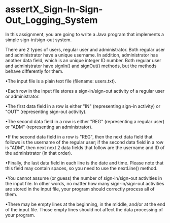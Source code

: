 # assertX_Sign-In-Sign-Out_Logging_System
In this assignment, you are going to write a Java program that implements a simple sign-in/sign-out system.

There are 2 types of users, regular user and administrator.  Both regular user and administrator have a unique username.  In addition, administrator has another data field, which is an unique integer ID number.  Both regular user and administrator have signIn() and signOut() methods, but the methods behave differently for them.

•The input file is a plain text file (filename: users.txt).

•Each row in the input file stores a sign-in/sign-out activity of a regular user or administrator.

•The first data field in a row is either "IN" (representing sign-in activity) or "OUT" (representing sign-out activity).

•The second data field in a row is either "REG" (representing a regular user) or "ADM" (representing an administrator).

•If the second data field in a row is "REG", then the next data field that follows is the username of the regular user; if the second data field in a row is "ADM", then next next 2 data fields that follow are the username and ID of the administrator (in that order).

•Finally, the last data field in each line is the date and time.  Please note that this field may contain spaces, so you need to use the nextLine() method.

•You cannot assume (or guess) the number of sign-in/sign-out activities in the input file.  In other words, no matter how many sign-in/sign-out activities are stored in the input file, your program should correctly process all of them.

•There may be empty lines at the beginning, in the middle, and/or at the end of the input file.  Those empty lines should not affect the data processing of your program.
